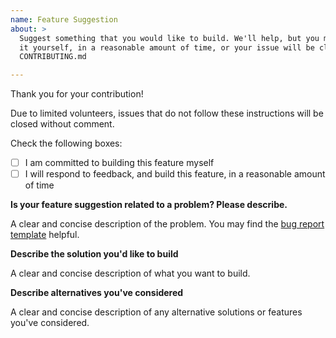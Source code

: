 ```yaml
---
name: Feature Suggestion
about: >
  Suggest something that you would like to build. We'll help, but you must build
  it yourself, in a reasonable amount of time, or your issue will be closed. See
  CONTRIBUTING.md

---
```


Thank you for your contribution!

Due to limited volunteers, issues that do not follow these instructions will be
closed without comment.

Check the following boxes:

- [ ] I am committed to building this feature myself
- [ ] I will respond to feedback, and build this feature, in a reasonable amount
  of time

**Is your feature suggestion related to a problem? Please describe.**

A clear and concise description of the problem. You may find the
[bug report template](https://github.com/paper-trail-gem/paper_trail/blob/master/.github/ISSUE_TEMPLATE/bug_report.md)
helpful.

**Describe the solution you'd like to build**

A clear and concise description of what you want to build.

**Describe alternatives you've considered**

A clear and concise description of any alternative solutions or features you've
considered.
